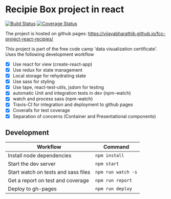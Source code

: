 # Recipie Box project in react

[![Build Status](https://travis-ci.org/vijayabharathib/fcc-project-react-recipies.svg?branch=master)](https://travis-ci.org/vijayabharathib/fcc-project-react-recipies) [![Coverage Status](https://coveralls.io/repos/github/vijayabharathib/fcc-project-react-recipies/badge.svg?branch=master)](https://coveralls.io/github/vijayabharathib/fcc-project-react-recipies?branch=master)

The project is hosted on github pages: https://vijayabharathib.github.io/fcc-project-react-recipies/

This project is part of the free code camp 'data visualization certificate'. Uses the following development workflow

- [x] Use react for view (create-react-app)
- [x] Use redux for state management
- [x] Local storage for rehydrating state
- [x] Use sass for styling
- [x] Use tape, react-test-utils, jsdom for testing
- [x] automatic Unit and integration tests in dev (npm-watch)
- [x] watch and process sass (npm-watch)
- [x] Travis-CI for integration and deployment to github pages
- [x] Coveralls for test coverage
- [x] Separation of concerns (Container and Presentational components)

## Development

Workflow | Command
-------|--------
Install node dependencies | `npm install`
Start the dev server | `npm start`
Start watch on tests and sass files | `npm run watch -s`
Get a report on test and coverage | `npm run report`
Deploy to gh-pages | `npm run deploy`
